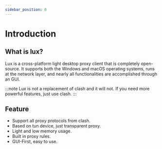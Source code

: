 ```yaml
---
sidebar_position: 0
---
```


# Introduction


## What is lux?
Lux is a cross-platform light desktop proxy client that is completely open-source. 
It supports both the Windows and macOS operating systems, runs at the network layer, and nearly all functionalities are accomplished through an GUI.

:::note
Lux is not a replacement of clash and it will not. If you need more powerful features, just use clash.
:::


## Feature

* Support all proxy protocols from clash.
* Based on tun device, just transparent proxy.
* Light and low memory usage.
* Built in proxy rules.
* GUI-First, easy to use.
